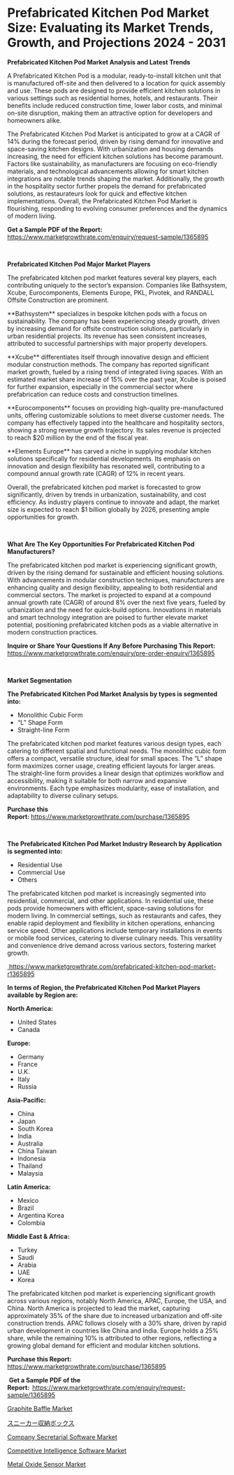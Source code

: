 <p><h1>Prefabricated Kitchen Pod Market Size: Evaluating its Market Trends, Growth, and Projections 2024 - 2031</h1></p><p><strong>Prefabricated Kitchen Pod Market Analysis and Latest Trends</strong></p>
<p><p>A Prefabricated Kitchen Pod is a modular, ready-to-install kitchen unit that is manufactured off-site and then delivered to a location for quick assembly and use. These pods are designed to provide efficient kitchen solutions in various settings such as residential homes, hotels, and restaurants. Their benefits include reduced construction time, lower labor costs, and minimal on-site disruption, making them an attractive option for developers and homeowners alike.</p><p>The Prefabricated Kitchen Pod Market is anticipated to grow at a CAGR of 14% during the forecast period, driven by rising demand for innovative and space-saving kitchen designs. With urbanization and housing demands increasing, the need for efficient kitchen solutions has become paramount. Factors like sustainability, as manufacturers are focusing on eco-friendly materials, and technological advancements allowing for smart kitchen integrations are notable trends shaping the market. Additionally, the growth in the hospitality sector further propels the demand for prefabricated solutions, as restaurateurs look for quick and effective kitchen implementations. Overall, the Prefabricated Kitchen Pod Market is flourishing, responding to evolving consumer preferences and the dynamics of modern living.</p></p>
<p><strong>Get a Sample PDF of the Report:&nbsp;</strong> <a href="https://www.marketgrowthrate.com/enquiry/request-sample/1365895">https://www.marketgrowthrate.com/enquiry/request-sample/1365895</a></p>
<p>&nbsp;</p>
<p><strong>Prefabricated Kitchen Pod Major Market Players</strong></p>
<p><p>The prefabricated kitchen pod market features several key players, each contributing uniquely to the sector’s expansion. Companies like Bathsystem, Xcube, Eurocomponents, Elements Europe, PKL, Pivotek, and RANDALL Offsite Construction are prominent.</p><p>**Bathsystem** specializes in bespoke kitchen pods with a focus on sustainability. The company has been experiencing steady growth, driven by increasing demand for offsite construction solutions, particularly in urban residential projects. Its revenue has seen consistent increases, attributed to successful partnerships with major property developers.</p><p>**Xcube** differentiates itself through innovative design and efficient modular construction methods. The company has reported significant market growth, fueled by a rising trend of integrated living spaces. With an estimated market share increase of 15% over the past year, Xcube is poised for further expansion, especially in the commercial sector where prefabrication can reduce costs and construction timelines.</p><p>**Eurocomponents** focuses on providing high-quality pre-manufactured units, offering customizable solutions to meet diverse customer needs. The company has effectively tapped into the healthcare and hospitality sectors, showing a strong revenue growth trajectory. Its sales revenue is projected to reach $20 million by the end of the fiscal year.</p><p>**Elements Europe** has carved a niche in supplying modular kitchen solutions specifically for residential developments. Its emphasis on innovation and design flexibility has resonated well, contributing to a compound annual growth rate (CAGR) of 12% in recent years.</p><p>Overall, the prefabricated kitchen pod market is forecasted to grow significantly, driven by trends in urbanization, sustainability, and cost efficiency. As industry players continue to innovate and adapt, the market size is expected to reach $1 billion globally by 2026, presenting ample opportunities for growth.</p></p>
<p>&nbsp;</p>
<p><strong>What Are The Key Opportunities For Prefabricated Kitchen Pod Manufacturers?</strong></p>
<p><p>The prefabricated kitchen pod market is experiencing significant growth, driven by the rising demand for sustainable and efficient housing solutions. With advancements in modular construction techniques, manufacturers are enhancing quality and design flexibility, appealing to both residential and commercial sectors. The market is projected to expand at a compound annual growth rate (CAGR) of around 8% over the next five years, fueled by urbanization and the need for quick-build options. Innovations in materials and smart technology integration are poised to further elevate market potential, positioning prefabricated kitchen pods as a viable alternative in modern construction practices.</p></p>
<p><strong>Inquire or Share Your Questions If Any Before Purchasing This Report:</strong> <a href="https://www.marketgrowthrate.com/enquiry/pre-order-enquiry/1365895">https://www.marketgrowthrate.com/enquiry/pre-order-enquiry/1365895</a></p>
<p>&nbsp;</p>
<p><strong>Market Segmentation</strong></p>
<p><strong>The Prefabricated Kitchen Pod Market Analysis by types is segmented into:</strong></p>
<p><ul><li>Monolithic Cubic Form</li><li>“L” Shape Form</li><li>Straight-line Form</li></ul></p>
<p><p>The prefabricated kitchen pod market features various design types, each catering to different spatial and functional needs. The monolithic cubic form offers a compact, versatile structure, ideal for small spaces. The “L” shape form maximizes corner usage, creating efficient layouts for larger areas. The straight-line form provides a linear design that optimizes workflow and accessibility, making it suitable for both narrow and expansive environments. Each type emphasizes modularity, ease of installation, and adaptability to diverse culinary setups.</p></p>
<p><strong>Purchase this Report:&nbsp;</strong><a href="https://www.marketgrowthrate.com/purchase/1365895">https://www.marketgrowthrate.com/purchase/1365895</a></p>
<p>&nbsp;</p>
<p><strong>The Prefabricated Kitchen Pod Market Industry Research by Application is segmented into:</strong></p>
<p><ul><li>Residential Use</li><li>Commercial Use</li><li>Others</li></ul></p>
<p><p>The prefabricated kitchen pod market is increasingly segmented into residential, commercial, and other applications. In residential use, these pods provide homeowners with efficient, space-saving solutions for modern living. In commercial settings, such as restaurants and cafes, they enable rapid deployment and flexibility in kitchen operations, enhancing service speed. Other applications include temporary installations in events or mobile food services, catering to diverse culinary needs. This versatility and convenience drive demand across various sectors, fostering market growth.</p></p>
<p><a href="https://www.marketgrowthrate.com/prefabricated-kitchen-pod-market-r1365895">&nbsp;https://www.marketgrowthrate.com/prefabricated-kitchen-pod-market-r1365895</a></p>
<p><strong>In terms of Region, the Prefabricated Kitchen Pod Market Players available by Region are:</strong></p>
<p>
    <p> <strong> North America: </strong>
        <ul>
            <li>United States</li>
            <li>Canada</li>
        </ul>
        </p> 
    <p> <strong> Europe: </strong>
        <ul>
            <li>Germany</li>
            <li>France</li>
            <li>U.K.</li>
            <li>Italy</li>
            <li>Russia</li>
        </ul>
        </p> 
    <p> <strong> Asia-Pacific: </strong>
        <ul>
            <li>China</li>
            <li>Japan</li>
            <li>South Korea</li>
            <li>India</li>
            <li>Australia</li>
            <li>China Taiwan</li>
            <li>Indonesia</li>
            <li>Thailand</li>
            <li>Malaysia</li>
        </ul>
        </p> 
    <p> <strong> Latin America: </strong>
        <ul>
            <li>Mexico</li>
            <li>Brazil</li>
            <li>Argentina Korea</li>
            <li>Colombia</li>
        </ul>
        </p> 
    <p> <strong> Middle East & Africa: </strong>
        <ul>
            <li>Turkey</li>
            <li>Saudi</li>
            <li>Arabia</li>
            <li>UAE</li>
            <li>Korea</li>
        </ul>
    </p>
    </p>
<p><p>The prefabricated kitchen pod market is experiencing significant growth across various regions, notably North America, APAC, Europe, the USA, and China. North America is projected to lead the market, capturing approximately 35% of the share due to increased urbanization and off-site construction trends. APAC follows closely with a 30% share, driven by rapid urban development in countries like China and India. Europe holds a 25% share, while the remaining 10% is attributed to other regions, reflecting a growing global demand for efficient and modular kitchen solutions.</p></p>
<p><strong>Purchase this Report: </strong><a href="https://www.marketgrowthrate.com/purchase/1365895">https://www.marketgrowthrate.com/purchase/1365895</a></p>
<p>&nbsp;<strong>Get a Sample PDF of the Report:&nbsp;&nbsp;</strong><a href="https://www.marketgrowthrate.com/enquiry/request-sample/1365895">https://www.marketgrowthrate.com/enquiry/request-sample/1365895</a></p>
<p><strong></strong></p>
<p><p><a href="https://issuu.com/reportprime-2/docs/graphite-baffle-market-size-2030.pp_ac35c4b3580b84">Graphite Baffle Market</a></p><p><a href="https://medium.com/@maryamschultz/%E3%82%B9%E3%83%8B%E3%83%BC%E3%82%AB%E3%83%BC%E5%8F%8E%E7%B4%8D%E3%83%9C%E3%83%83%E3%82%AF%E3%82%B9%E5%B8%82%E5%A0%B4%E3%81%AE%E6%A6%82%E8%A6%81-2024%E5%B9%B4%E3%81%8B%E3%82%892031%E5%B9%B4%E3%81%AB%E3%81%8B%E3%81%91%E3%81%A6%E3%81%AE%E3%82%B0%E3%83%AD%E3%83%BC%E3%83%90%E3%83%AB%E5%B8%82%E5%A0%B4%E3%81%AE%E3%83%88%E3%83%AC%E3%83%B3%E3%83%89%E3%81%A8%E5%B0%86%E6%9D%A5%E3%81%AE%E5%B1%95%E6%9C%9B-a7a0a5997fed">スニーカー収納ボックス</a></p><p><a href="https://www.linkedin.com/pulse/market-trends-global-company-secretarial-software-forecast-analysis-50lbc">Company Secretarial Software Market</a></p><p><a href="https://www.linkedin.com/pulse/strategic-roadmap-success-global-competitive-intelligence-software-qosac">Competitive Intelligence Software Market</a></p><p><a href="https://github.com/ashepherd82/Market-Research-Report-List-6/blob/main/metal-oxide-sensor-market.md">Metal Oxide Sensor Market</a></p></p>